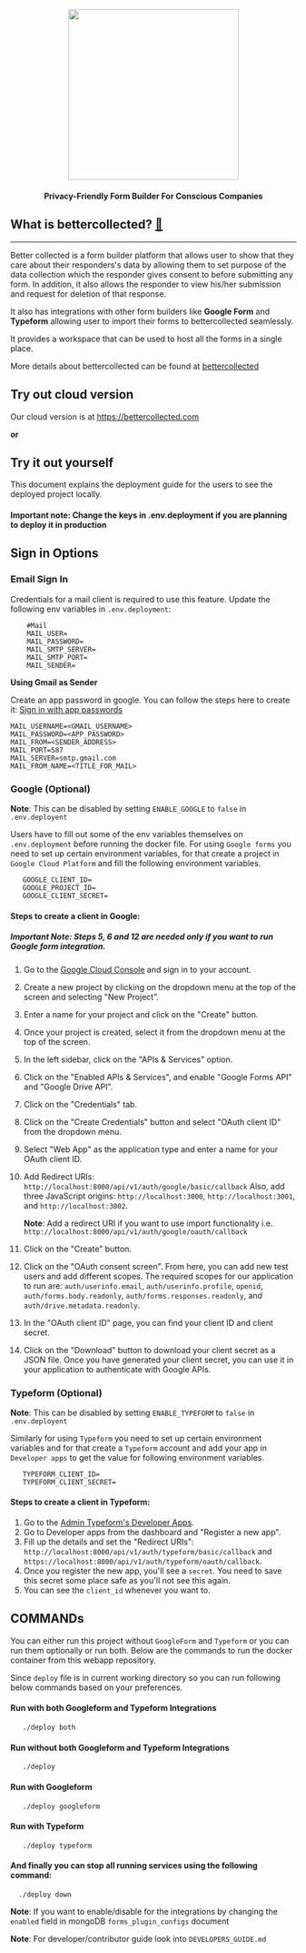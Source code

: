 <p align="center">
<img width="300" src="https://s3.eu-central-1.wasabisys.com/bettercollected/public/bettercollected_logo.png">
</p>

<p align="center" style="margin-top: 20px">
<b>Privacy-Friendly Form Builder For Conscious Companies</b>
</p>

## What is bettercollected? [🔗](https://bettercollected.com)

<hr/>
Better collected is a form builder platform that allows user to show that they care about their responders's data by allowing 
them to set purpose of the data collection which the responder gives consent to before submitting any form. In addition, it also allows the 
responder to view his/her submission and request for deletion of that response.

It also has integrations with other form builders like **Google Form** and **Typeform** allowing user to import their
forms to bettercollected seamlessly.

It provides a workspace that can be used to host all the forms in a single place.

More details about bettercollected can be found at [bettercollected](https://bettercollected.com)

## Try out cloud version

Our cloud version is at https://bettercollected.com

**or**

## Try it out yourself

This document explains the deployment guide for the users to see the deployed project locally.

#### Important note: Change the keys in .env.deployment if you are planning to deploy it in production

## Sign in Options

### Email Sign In

Credentials for a mail client is required to use this feature.
Update the following env variables in `.env.deployment`:

```dotenv
    #Mail
    MAIL_USER=
    MAIL_PASSWORD=
    MAIL_SMTP_SERVER=
    MAIL_SMTP_PORT=
    MAIL_SENDER=
```

**Using Gmail as Sender**

Create an app password in google. You can follow the steps here to create it: [Sign in with app passwords
](https://support.google.com/accounts/answer/185833)

```dotenv
MAIL_USERNAME=<GMAIL_USERNAME>
MAIL_PASSWORD=<APP_PASSWORD>
MAIL_FROM=<SENDER_ADDRESS>
MAIL_PORT=587
MAIL_SERVER=smtp.gmail.com
MAIL_FROM_NAME=<TITLE_FOR_MAIL>
```

### Google (Optional)

**Note**: This can be disabled by setting `ENABLE_GOOGLE` to `false` in `.env.deployent`

Users have to fill out some of the env variables themselves on `.env.deployment` before running the docker file.
For using `Google forms` you need to set up certain environment variables, for that create a project
in `Google Cloud Platform` and fill the following environment variables.

```dotenv
   GOOGLE_CLIENT_ID=
   GOOGLE_PROJECT_ID=
   GOOGLE_CLIENT_SECRET=
```

#### Steps to create a client in Google:

##### Important Note: Steps 5, 6 and 12 are needed only if you want to run Google form integration.

1. Go to the [Google Cloud Console](https://console.cloud.google.com/) and sign in to your account.
2. Create a new project by clicking on the dropdown menu at the top of the screen and selecting "New Project".
3. Enter a name for your project and click on the "Create" button.
4. Once your project is created, select it from the dropdown menu at the top of the screen.
5. In the left sidebar, click on the "APIs & Services" option.
6. Click on the "Enabled APIs & Services", and enable "Google Forms API" and "Google Drive API".
7. Click on the "Credentials" tab.
8. Click on the "Create Credentials" button and select "OAuth client ID" from the dropdown menu.
9. Select "Web App" as the application type and enter a name for your OAuth client ID.
10. Add Redirect URIs: `http://localhost:8000/api/v1/auth/google/basic/callback`  Also, add three JavaScript
    origins: `http://localhost:3000`, `http://localhost:3001`, and `http://localhost:3002`.

    **Note**: Add a redirect URI if you want to use import functionality
    i.e. `http://localhost:8000/api/v1/auth/google/oauth/callback`

11. Click on the "Create" button.
12. Click on the "OAuth consent screen". From here, you can add new test users and add different scopes. The required
    scopes for our application to run
    are: `auth/userinfo.email`, `auth/userinfo.profile`, `openid`, `auth/forms.body.readonly`, `auth/forms.responses.readonly`,
    and `auth/drive.metadata.readonly`.
13. In the "OAuth client ID" page, you can find your client ID and client secret.
14. Click on the "Download" button to download your client secret as a JSON file.
    Once you have generated your client secret, you can use it in your application to authenticate with Google APIs.

### Typeform (Optional)

**Note**: This can be disabled by setting `ENABLE_TYPEFORM` to `false` in `.env.deployent`

Similarly for using `Typeform` you need to set up certain environment variables and for that create a `Typeform` account
and add your app in `Developer apps` to get the value for following environment variables.

```dotenv
   TYPEFORM_CLIENT_ID=
   TYPEFORM_CLIENT_SECRET=
```

#### Steps to create a client in Typeform:

1. Go to the [Admin Typeform's Developer Apps](https://admin.typeform.com/).
2. Go to Developer apps from the dashboard and "Register a new app".
3. Fill up the details and set the "Redirect URIs": `http://localhost:8000/api/v1/auth/typeform/basic/callback`
   and `https://localhost:8000/api/v1/auth/typeform/oauth/callback`.
4. Once you register the new app, you'll see a `secret`. You need to save this secret some place safe as you'll not see
   this again.
5. You can see the `client_id` whenever you want to.

## COMMANDs

You can either run this project without `GoogleForm` and `Typeform` or you can run them optionally or run both. Below
are the commands to run the docker container from this webapp repository.

Since `deploy` file is in current working directory so you can run following below commands based on your preferences.

#### Run with both Googleform and Typeform Integrations

 ```
    ./deploy both
 ```

#### Run without both Googleform and Typeform Integrations

 ```
    ./deploy 
 ```

#### Run with Googleform

 ```
    ./deploy googleform
 ```

#### Run with Typeform

 ```
    ./deploy typeform
 ```

#### And finally you can stop all running services using the following command:

 ```
   ./deploy down
 ```

**Note**: If you want to enable/disable for the integrations by changing the `enabled` field in
mongoDB `forms_plugin_configs` document

**Note**: For developer/contributor guide look into `DEVELOPERS_GUIDE.md`

